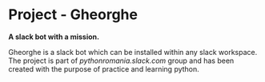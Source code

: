 # Project - Gheorghe

**A slack bot with a mission.** 

Gheorghe is a slack bot which can be installed within any slack workspace. The project is part of _pythonromania.slack.com_ group and has been created with the purpose of practice and learning python. 
